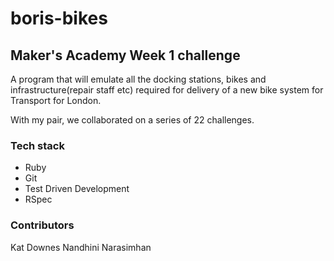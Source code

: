  # boris-bikes

## Maker's Academy Week 1 challenge

A program that will emulate all the docking stations, bikes and infrastructure(repair staff etc) required for delivery of a new bike system for Transport for London.

With my pair, we collaborated on a series of 22 challenges.

### Tech stack
- Ruby
- Git
- Test Driven Development
- RSpec


### Contributors
Kat Downes
Nandhini Narasimhan
